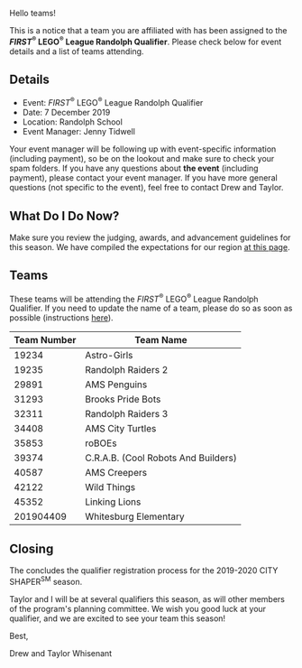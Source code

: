 Hello teams!

This is a notice that a team you are affiliated with has been assigned to the ***FIRST*<sup>&reg;</sup> LEGO<sup>&reg;</sup> League Randolph Qualifier**. Please check below for event details and a list of teams attending.

## Details

- Event: *FIRST*<sup>&reg;</sup> LEGO<sup>&reg;</sup> League Randolph Qualifier
- Date: 7 December 2019
- Location: Randolph School
- Event Manager: Jenny Tidwell

Your event manager will be following up with event-specific information (including payment), so be on the lookout and make sure to check your spam folders. If you have any questions about **the event** (including payment), please contact your event manager. If you have more general questions (not specific to the event), feel free to contact Drew and Taylor.


## What Do I Do Now?

Make sure you review the judging, awards, and advancement guidelines for this season. We have compiled the expectations for our region [at this page](https://github.com/drewwhis/alabama-first-lego-league/blob/master/2019-2020/fll/judging-and-advancement.md).


## Teams

These teams will be attending the *FIRST*<sup>&reg;</sup> LEGO<sup>&reg;</sup> League Randolph Qualifier. If you need to update the name of a team, please do so as soon as possible (instructions [here](https://github.com/drewwhis/alabama-first-lego-league/wiki/Changing-a-Team-Name)).

| Team Number | Team Name |
| ----------- | --------- |
| 19234    	  | Astro-Girls |
| 19235    	  | Randolph Raiders 2 |
| 29891    	  | AMS Penguins |
| 31293    	  | Brooks Pride Bots |
| 32311    	  | Randolph Raiders 3 |
| 34408    	  | AMS City Turtles |
| 35853    	  | roBOEs |
| 39374    	  | C.R.A.B. (Cool Robots And Builders) |
| 40587    	  | AMS Creepers |
| 42122    	  | Wild Things |
| 45352    	  | Linking Lions |
| 201904409	  | Whitesburg Elementary |


## Closing

The concludes the qualifier registration process for the 2019-2020 CITY SHAPER<sup>SM</sup> season.

Taylor and I will be at several qualifiers this season, as will other members of the program's planning committee. We wish you good luck at your qualifier, and we are excited to see your team this season!

Best,

Drew and Taylor Whisenant